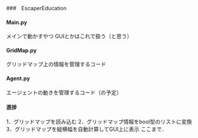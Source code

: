 ###　EscaperEducation

#### Main.py
メインで動かすやつ
GUIとかはこれで扱う（と思う）

#### GridMap.py
グリッドマップ上の情報を管理するコード

#### Agent.py
エージェントの動きを管理するコード（の予定）

#### 進捗
1．グリッドマップを読み込む
2．グリッドマップ情報をbool型のリストに変換
3．グリッドマップを縦横幅を自動計算してGUI上に表示
ここまで．
